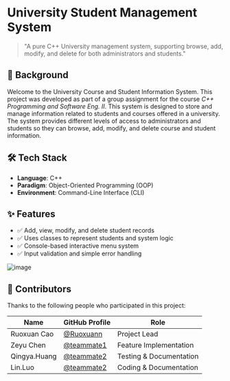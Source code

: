 # University Student Management System 

> "A pure C++ University management system, supporting browse, add, modify, and delete for both administrators and students."

## 📖 Background

Welcome to the University Course and Student Information System. This project was developed as part of a group assignment for the course *C++ Programming and Software Eng. II*. This 
system is designed to store and manage information related to students and 
courses offered in a university. The system provides different levels of access 
to administrators and students so they can browse, add, modify, and delete 
course and student information. 

## 🛠️ Tech Stack

- **Language**: C++
- **Paradigm**: Object-Oriented Programming (OOP)
- **Environment**: Command-Line Interface (CLI)

## ✨ Features

- ✅ Add, view, modify, and delete student records
- ✅ Uses classes to represent students and system logic
- ✅ Console-based interactive menu system
- ✅ Input validation and simple error handling

![image](https://github.com/user-attachments/assets/9bf46a7c-8902-4acd-ad4e-5a888e14431e)
## 👥 Contributors

Thanks to the following people who participated in this project:

| Name | GitHub Profile | Role |
|------|----------------|------|
| Ruoxuan Cao | [@Ruoxuann](https://github.com/Ruoxuann) | Project Lead |
| Zeyu Chen | [@teammate1](https://github.com/teammate1) | Feature Implementation |
| Qingya.Huang | [@teammate2](https://github.com/teammate2) | Testing & Documentation |
| Lin.Luo | [@teammate2](https://github.com/teammate2) | Coding & Documentation |
